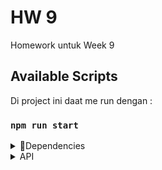 # HW 9

Homework untuk Week 9

## Available Scripts

Di project ini daat me run dengan :

### `npm run start`

<details>
<summary>🧰Dependencies</summary>

```gradle
dependencies: {
    "bcrypt": "^5.1.1",
    "dotenv": "^16.3.1",
    "express": "^4.18.2",
    "jsonwebtoken": "^9.0.2",
    "morgan": "^1.10.0",
    "pg": "^8.11.3",
    "sequelize": "^6.35.1"
  }
```
</details>

<details>
<summary>API </summary>

- Endpoint
  `Get`

  > http://localhost:3000/users/
  > http://localhost:3000/movies/
  > http://localhost:3000/movies/:id

  - Endpoint
  `Post`

  > http://localhost:3000/users/login
  > http://localhost:3000/users/register
  > http://localhost:3000/movies/create
  > http://localhost:3000/movies/:id

    - Endpoint
  `Put`

  > http://localhost:3000/movies/update/:id

  - Endpoint
  `Delete`

  > http://localhost:3000/movies/delete/:id


    </details>
